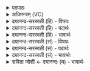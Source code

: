 <details><summary>पदपाठः</summary>

समि॑द्ध इति॒ समऽइ॑द्धः। अ॒द्य। मनु॑षः। दु॒रो॒णे। दे॒वः। दे॒वान्। य॒ज॒सि॒। जा॒त॒वे॒द॒ इति॑ जातऽवेदः। आ। च॒। वह॑। मि॒त्र॒म॒ह॒ इति॑ मित्रऽमहः। चि॒कि॒त्वान्। त्वम्। दू॒तः। क॒विः। अ॒सि॒। प्रचे॑ता॒ इति॒ प्रऽचे॑ताः। २५।
</details>

<details><summary>अधिमन्त्रम् (VC)</summary>

- विद्वान् देवता
- भार्गवो जमदग्निर्ऋषिः
- निचृत्त्रिष्टुप्
- धैवतः
</details>

<details><summary>दयानन्द-सरस्वती (हि) - विषयः</summary>

धर्मात्मा लोग क्या करें, इस विषय को अगले मन्त्र में कहा है ॥
</details>

<details><summary>दयानन्द-सरस्वती (हि) - पदार्थः</summary>

पदार्थान्वयभाषाः -  हे (जातवेदः) उत्तम बुद्धि को प्राप्त हुए (मित्रमहः) मित्रों का सत्कार करनेवाले विद्वन् ! जो (त्वम्) आप (अद्य) इस समय (समिद्धः) सम्यक् प्रकाशित अग्नि के तुल्य (मनुषः) मननशील (देवः) विद्वान् हुए (यजसि) सङ्ग करते हो (च) और (चिकित्वान्) विज्ञानवान् (दूतः) दुष्टों को दुःखदाई (प्रचेताः) उत्तम चेतनतावाला (कविः) सब विषयों में अव्याहतबुद्धि (असि) हो सो आप (दुरोणे) घर में (देवान्) विद्वानों वा उत्तम गुणों को (आ, वह) अच्छे प्रकार प्राप्त हूजिये ॥२५ ॥
</details>

<details><summary>दयानन्द-सरस्वती (हि) - भावार्थः</summary>

भावार्थभाषाः -  जैसे अग्नि दीपक आदि के रूप में घरों को प्रकाशित करता है, वैसे धार्मिक विद्वान् लोग अपने कुलों को प्रकाशित करते हैं। जो सब के साथ मित्रवत् वर्त्तते हैं, वे ही धर्मात्मा हैं ॥२५ ॥
</details>

<details><summary>दयानन्द-सरस्वती (सं) - विषयः</summary>

धार्मिकाः किं कुर्वन्त्वित्याह ॥
</details>

<details><summary>दयानन्द-सरस्वती (सं) - पदार्थः</summary>

पदार्थान्वयभाषाः -  हे जातवेदो मित्रमहो विद्वंस्त्वमद्य समिद्धोऽग्निरिव मनुषो देवः सन् यजसि, चिकित्वान् दूतः प्रचेताः कविर्दुरोणेऽसि, स त्वं देवांश्चावह ॥२५ ॥
</details>

<details><summary>दयानन्द-सरस्वती (सं) - भावार्थः</summary>

भावार्थभाषाः -  यथाऽग्निर्दीपादिरूपेण गृहाणि प्रकाशयति, तथा धार्मिका विद्वांसः स्वानि कुलानि प्रदीपयन्ति, ये सर्वैः सह मित्रवद्वर्तन्ते त एव धार्मिकाः सन्ति ॥२५ ॥
</details>

<details><summary>सविता जोशी ← दयानन्दः (म) - भावार्थः</summary>

भावार्थभाषाः -  जसा अग्नी दीपक इत्यादींनी घरांना प्रकाशित करतो तसे धार्मिक विद्वानांचे कूळ प्रसिद्ध होते. जे सर्वांबरोबर मित्रांप्रमाणे वागतात तेच धर्मात्मा असतात.
</details>